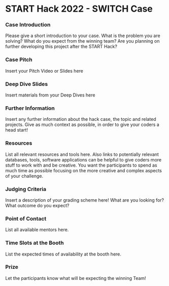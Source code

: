 # START Hack 2022 - SWITCH Case 

### Case Introduction
Please give a short introduction to your case.
What is the problem you are solving?
What do you expect from the winning team?
Are you planning on further developing this project after the START Hack?

### Case Pitch
Insert your Pitch Video or Slides here

### Deep Dive Slides
Insert materials from your Deep Dives here

### Further Information
Insert any further information about the hack case, the topic and related projects.
Give as much context as possible, in order to give your coders a head start!

### Resources
List all relevant resources and tools here.
Also links to potentially relevant databases, tools, software applications can be helpful to give coders more stuff to work with and be creative.
You want the participants to spend as much time as possible focusing on the more creative and complex aspects of your challenge.

### Judging Criteria
Insert a description of your grading scheme here! What are you looking for? What outcome do you expect?

### Point of Contact
List all available mentors here.

### Time Slots at the Booth
List the expected times of availability at the booth here.

### Prize
Let the participants know what will be expecting the winning Team!
